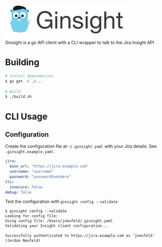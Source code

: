 ![Ginsight](/docs/img/ginsight-logo.png)

Ginsight is a go API client with a CLI wrapper to talk to the Jira Insight API

# Building

```bash
# Install dependencies
$ go get -d ./...

# Build
$ ./build.sh
```

# CLI Usage

## Configuration

Create the configuration file at `~/.ginsight.yaml` with your Jira details. See `.ginsight.example.yaml`.

```yaml
jira:
  base_url: "https://jira.example.com"
  username: "username"
  password: "passwordGoesHere"
tls:
  insecure: false
debug: false
```

Test the configuration with `ginsight config --validate`

```
$ ginsight config --validate
Looking for config file: 
Using config file: /Users/jneufeld/.ginsight.yaml
Validating your Insight client configuration...

Successfully authenticated to https://jira.example.com as 'jneufeld' (Jordan Neufeld)
```
